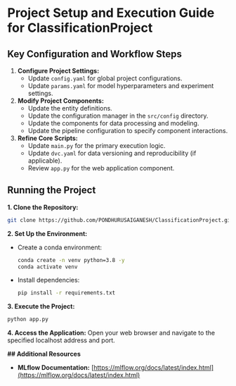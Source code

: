
# Project Setup and Execution Guide for ClassificationProject

## Key Configuration and Workflow Steps

1. **Configure Project Settings:**
   - Update `config.yaml` for global project configurations.
   - Update `params.yaml` for model hyperparameters and experiment settings.
2. **Modify Project Components:**
   - Update the entity definitions.
   - Update the configuration manager in the `src/config` directory.
   - Update the components for data processing and modeling.
   - Update the pipeline configuration to specify component interactions.
3. **Refine Core Scripts:**
   - Update `main.py` for the primary execution logic.
   - Update `dvc.yaml` for data versioning and reproducibility (if applicable).
   - Review `app.py` for the web application component.

## Running the Project

**1. Clone the Repository:**
   ```bash
   git clone https://github.com/PONDHURUSAIGANESH/ClassificationProject.git
   ```

**2. Set Up the Environment:**
   - Create a conda environment:
     ```bash
     conda create -n venv python=3.8 -y
     conda activate venv
     ```
   - Install dependencies:
     ```bash
     pip install -r requirements.txt
     ```

**3. Execute the Project:**
   ```bash
   python app.py
   ```

**4. Access the Application:**
   Open your web browser and navigate to the specified localhost address and port.

**## Additional Resources**

- **MLflow Documentation:** [https://mlflow.org/docs/latest/index.html](https://mlflow.org/docs/latest/index.html)


